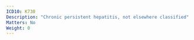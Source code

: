 ```yaml
---
ICD10: K730
Description: "Chronic persistent hepatitis, not elsewhere classified"
Matters: No
Weight: 0
---
```


